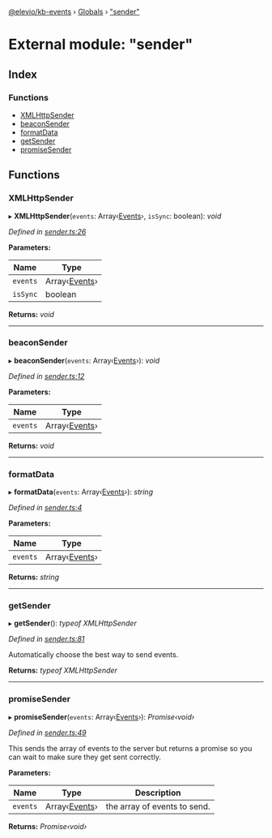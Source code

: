 [@elevio/kb-events](../README.md) › [Globals](../globals.md) › ["sender"](_sender_.md)

# External module: "sender"

## Index

### Functions

* [XMLHttpSender](_sender_.md#xmlhttpsender)
* [beaconSender](_sender_.md#beaconsender)
* [formatData](_sender_.md#formatdata)
* [getSender](_sender_.md#getsender)
* [promiseSender](_sender_.md#promisesender)

## Functions

###  XMLHttpSender

▸ **XMLHttpSender**(`events`: Array‹[Events](_events_.md#events)›, `isSync`: boolean): *void*

*Defined in [sender.ts:26](https://github.com/elevio/kb-events/blob/77e5091/src/sender.ts#L26)*

**Parameters:**

Name | Type |
------ | ------ |
`events` | Array‹[Events](_events_.md#events)› |
`isSync` | boolean |

**Returns:** *void*

___

###  beaconSender

▸ **beaconSender**(`events`: Array‹[Events](_events_.md#events)›): *void*

*Defined in [sender.ts:12](https://github.com/elevio/kb-events/blob/77e5091/src/sender.ts#L12)*

**Parameters:**

Name | Type |
------ | ------ |
`events` | Array‹[Events](_events_.md#events)› |

**Returns:** *void*

___

###  formatData

▸ **formatData**(`events`: Array‹[Events](_events_.md#events)›): *string*

*Defined in [sender.ts:4](https://github.com/elevio/kb-events/blob/77e5091/src/sender.ts#L4)*

**Parameters:**

Name | Type |
------ | ------ |
`events` | Array‹[Events](_events_.md#events)› |

**Returns:** *string*

___

###  getSender

▸ **getSender**(): *typeof XMLHttpSender*

*Defined in [sender.ts:81](https://github.com/elevio/kb-events/blob/77e5091/src/sender.ts#L81)*

Automatically choose the best way to send events.

**Returns:** *typeof XMLHttpSender*

___

###  promiseSender

▸ **promiseSender**(`events`: Array‹[Events](_events_.md#events)›): *Promise‹void›*

*Defined in [sender.ts:49](https://github.com/elevio/kb-events/blob/77e5091/src/sender.ts#L49)*

This sends the array of events to the server but returns a promise so you can
wait to make sure they get sent correctly.

**Parameters:**

Name | Type | Description |
------ | ------ | ------ |
`events` | Array‹[Events](_events_.md#events)› | the array of events to send.  |

**Returns:** *Promise‹void›*

